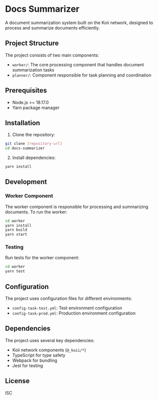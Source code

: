 # Docs Summarizer

A document summarization system built on the Koii network, designed to process and summarize documents efficiently.

## Project Structure

The project consists of two main components:

- `worker/`: The core processing component that handles document summarization tasks
- `planner/`: Component responsible for task planning and coordination

## Prerequisites

- Node.js >= 18.17.0
- Yarn package manager

## Installation

1. Clone the repository:
```bash
git clone [repository-url]
cd docs-summarizer
```

2. Install dependencies:
```bash
yarn install
```

## Development

### Worker Component

The worker component is responsible for processing and summarizing documents. To run the worker:

```bash
cd worker
yarn install
yarn build
yarn start
```

### Testing

Run tests for the worker component:
```bash
cd worker
yarn test
```

## Configuration

The project uses configuration files for different environments:
- `config-task-test.yml`: Test environment configuration
- `config-task-prod.yml`: Production environment configuration

## Dependencies

The project uses several key dependencies:
- Koii network components (`@_koii/*`)
- TypeScript for type safety
- Webpack for bundling
- Jest for testing

## License

ISC